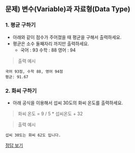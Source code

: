 ## 문제) 변수(Variable)과 자료형(Data Type)

### 1. 평균 구하기
* 아래와 같이 점수가 주어졌을 때 평균을 구해서 출력하세요. 
* 평균은 소수 둘째자리 까지만 출력하세요.
	* 국어 : 93 수학 : 88 영어 : 94 

> 출력 예시 
```
국어 93점, 수학 88, 영어 94점
평균: 91.67
```

### 2. 화씨 구하기 
* 아래 공식을 이용해서 섭씨 30도의 화씨 온도를 출력하세요. 

> 화씨 온도 = 9 / 5 * 섭씨온도 + 32  
  
> 출력 예시 
```
섭씨 30도는 화씨 62도 입니다.
```

[정답 보기](Quiz03.java)
